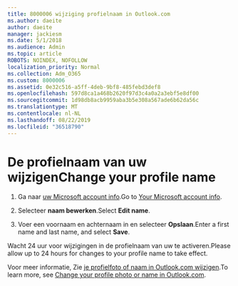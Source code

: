 ```yaml
---
title: 8000006 wijziging profielnaam in Outlook.com
ms.author: daeite
author: daeite
manager: jackiesm
ms.date: 5/1/2018
ms.audience: Admin
ms.topic: article
ROBOTS: NOINDEX, NOFOLLOW
localization_priority: Normal
ms.collection: Adm_O365
ms.custom: 8000006
ms.assetid: 0e32c516-a5ff-4deb-9bf8-485febd3def8
ms.openlocfilehash: 597d8ca1a468b2620f97d3c4a0a2a3ebf5e8df00
ms.sourcegitcommit: 1d98db8acb9959aba3b5e308a567ade6b62da56c
ms.translationtype: MT
ms.contentlocale: nl-NL
ms.lasthandoff: 08/22/2019
ms.locfileid: "36518790"
---
```

# <a name="change-your-profile-name"></a><span data-ttu-id="b97ac-102">De profielnaam van uw wijzigen</span><span class="sxs-lookup"><span data-stu-id="b97ac-102">Change your profile name</span></span>

1. <span data-ttu-id="b97ac-103">Ga naar [uw Microsoft account info](https://go.microsoft.com/fwlink/p/?linkid=860841).</span><span class="sxs-lookup"><span data-stu-id="b97ac-103">Go to [Your Microsoft account info](https://go.microsoft.com/fwlink/p/?linkid=860841).</span></span>
    
2. <span data-ttu-id="b97ac-104">Selecteer **naam bewerken**.</span><span class="sxs-lookup"><span data-stu-id="b97ac-104">Select **Edit name**.</span></span> 
    
3. <span data-ttu-id="b97ac-105">Voer een voornaam en achternaam in en selecteer **Opslaan**.</span><span class="sxs-lookup"><span data-stu-id="b97ac-105">Enter a first name and last name, and select **Save**.</span></span> 
    
<span data-ttu-id="b97ac-106">Wacht 24 uur voor wijzigingen in de profielnaam van uw te activeren.</span><span class="sxs-lookup"><span data-stu-id="b97ac-106">Please allow up to 24 hours for changes to your profile name to take effect.</span></span>
  
<span data-ttu-id="b97ac-107">Voor meer informatie, Zie [je profielfoto of naam in Outlook.com wijzigen](https://go.microsoft.com/fwlink/?linkid=873110).</span><span class="sxs-lookup"><span data-stu-id="b97ac-107">To learn more, see [Change your profile photo or name in Outlook.com](https://go.microsoft.com/fwlink/?linkid=873110).</span></span>
  

